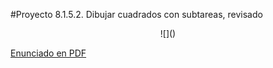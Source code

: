 #Proyecto 8.1.5.2. Dibujar cuadrados con subtareas, revisado

<center>
![]()
</center>
        
[Enunciado en PDF][PDF]

[PDF]: https://raw.githubusercontent.com/gobstones/proyectos-jr/master/Proyectos/Cap.8/8.1.5.2.Dibujar%20cuadrados%20con%20subtareas,%20revisado/Recursos/description.pdf "Enunciado de 'Dibujar cuadrados con subtareas, revisado' en PDF"
